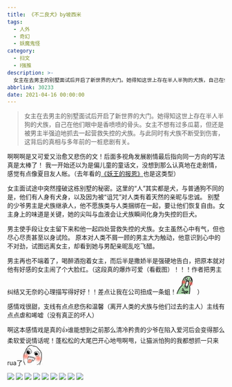 ```yaml
---
title: 《不二良犬》by坡西米
tags:
  - 人外
  - 奇幻
  - 妖魔鬼怪
category:
  - 扫文
  - Ⅰ强推
description: >-
  女主在去男主的别墅面试后开启了新世界的大门。她得知这世上存在半人半狗的犬族，自己在他们眼中是香喷喷的骨头。女主不想有过多瓜葛，但还是被男主半强迫地抓去一起营救失控的犬族。与此同时有犬族不断受到伤害，这背后的真相与多年前的一桩悲剧有关。
abbrlink: 30233
date: 2021-04-16 00:00:00
---
```

<meta name="referrer" content="no-referrer" />

> 女主在去男主的别墅面试后开启了新世界的大门。她得知这世上存在半人半狗的犬族，自己在他们眼中是香喷喷的骨头。女主不想有过多瓜葛，但还是被男主半强迫地抓去一起营救失控的犬族。与此同时有犬族不断受到伤害，这背后的真相与多年前的一桩悲剧有关。

<!-- more -->

啊啊啊是又可爱又治愈又悲伤的文！后面多视角发展剧情最后指向同一方向的写法真是太棒了！
我一开始还以为是偏儿童的童话文，没想到那么认真地在走剧情，感觉有点像夏目友人帐。（去年看的[《妖王的报恩》](/post/20165)也是这类型）

女主面试途中突然撞破这栋别墅的秘密。这里的“人”其实都是犬，与普通狗不同的是，他们有人身有犬身，以及因为被“诅咒”对人类有着天然的亲昵与忠诚。
别墅的少爷男主是犬族继承人，他不愿族类与人类捆绑在一起，要让他们恢复自由。女主身上的味道是关键，她的尖叫与血液会让犬族瞬间化身为失控的巨犬。

男主使手段让女主留下来和他一起四处营救失控的犬族。女主虽然心中有气，但也尽心尽责甚至以身试险。
原本对人类不屑一顾的男主大为触动，他意识到心中的不对劲，试图远离女主，却看到她与男配亲昵乱吃飞醋。

男主再也不端着了，喝醉酒抱着女主，而后半是撒娇半是强硬地告白，把原本就对他有好感的女主闹了个大脸红。（这段真的爆炸可爱（看截图）！！！作者把男主纠结又无奈的心理描写得好好！！差点让我在公司扭成一条蛆！<img src="/bq/lianhong.gif" id="bq">）

感情戏很甜，支线有点点悲伤和温馨（离开人类的犬族与他们过去的主人）主线有点点虐和唏嘘（没有真正的坏人）

啊这本感情戏是真的👍谁能想到之前那么清冷矜贵的少爷在陷入爱河后会变得那么柔软爱说情话呢！蓬松松的大尾巴开心地甩啊甩，让猫派怕狗的我都想抓一只来rua了<img src="/bq/tian.gif" id="bq">

![](https://wx1.sinaimg.cn/mw690/0069kFhhgy1gplz64lezjj30n01dsqia.jpg)
![](https://wx1.sinaimg.cn/mw690/0069kFhhgy1gplz69zxibj30n01ds4do.jpg)
![](https://wx1.sinaimg.cn/mw690/0069kFhhgy1gplz6orzcnj30n01dsh0b.jpg)
![](https://wx2.sinaimg.cn/mw690/0069kFhhgy1gplz6qflgij30n01dsaon.jpg)
![](https://wx1.sinaimg.cn/mw690/0069kFhhgy1gplz6rhyqvj30n01ds17c.jpg)
![](https://wx1.sinaimg.cn/mw690/0069kFhhgy1gplz6sxo1oj30n01dsnbb.jpg)
![](https://wx1.sinaimg.cn/mw690/0069kFhhgy1gplz6wxfaxj30n01dsdv3.jpg)
![](https://wx3.sinaimg.cn/mw690/0069kFhhgy1gplz70zm1vj30n01ds7i9.jpg)
![](https://wx3.sinaimg.cn/mw690/0069kFhhgy1gplz5yqzkej30n01dsao1.jpg)